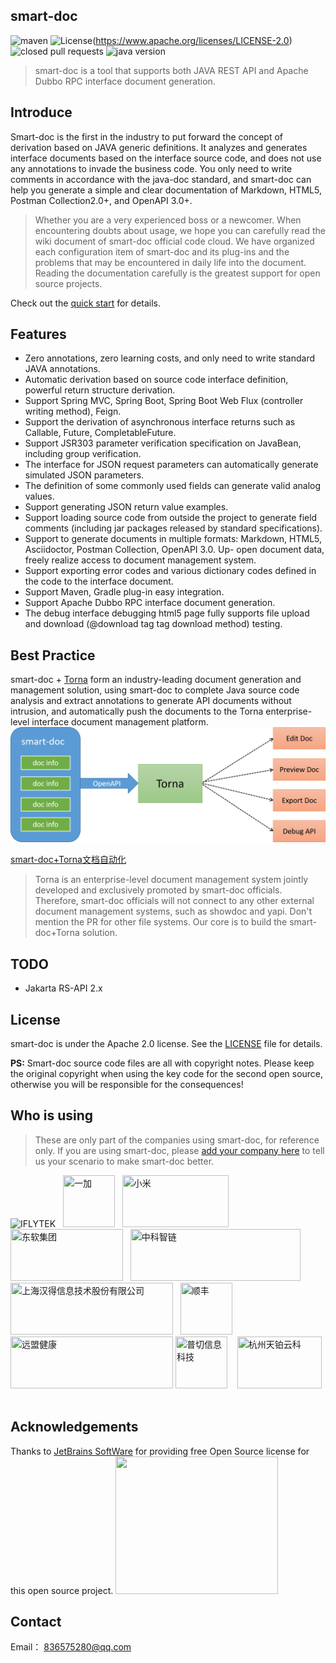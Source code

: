 ## smart-doc


![maven](https://img.shields.io/maven-central/v/com.github.shalousun/smart-doc)
![License](https://img.shields.io/badge/license-Apache%202-green.svg)(https://www.apache.org/licenses/LICENSE-2.0)
![closed pull requests](https://img.shields.io/github/issues-pr-closed/shalousun/smart-doc)
![java version](https://img.shields.io/badge/JAVA-1.8+-green.svg)

> smart-doc is a tool that supports both JAVA REST API and Apache Dubbo RPC interface document generation.

## Introduce
Smart-doc is the first in the industry to put forward the concept of derivation based on JAVA generic definitions. It analyzes and generates interface documents based on the interface source code, and does not use any annotations to invade the business code. You only need to write comments in accordance with the java-doc standard, and smart-doc can help you generate a simple and clear documentation of Markdown, HTML5, Postman Collection2.0+, and OpenAPI 3.0+.

> Whether you are a very experienced boss or a newcomer. When encountering doubts about usage, we hope you can carefully read the wiki document of smart-doc official code cloud. We have organized each configuration item of smart-doc and its plug-ins and the problems that may be encountered in daily life into the document. Reading the documentation carefully is the greatest support for open source projects.

Check out the [quick start](zh-cn/start/quickstart.md) for details.

## Features
- Zero annotations, zero learning costs, and only need to write standard JAVA annotations.
- Automatic derivation based on source code interface definition, powerful return structure derivation.
- Support Spring MVC, Spring Boot, Spring Boot Web Flux (controller writing method), Feign.
- Support the derivation of asynchronous interface returns such as Callable, Future, CompletableFuture.
- Support JSR303 parameter verification specification on JavaBean, including group verification.
- The interface for JSON request parameters can automatically generate simulated JSON parameters.
- The definition of some commonly used fields can generate valid analog values.
- Support generating JSON return value examples.
- Support loading source code from outside the project to generate field comments (including jar packages released by standard specifications).
- Support to generate documents in multiple formats: Markdown, HTML5, Asciidoctor, Postman Collection, OpenAPI 3.0. Up- open document data, freely realize access to document management system.
- Support exporting error codes and various dictionary codes defined in the code to the interface document.
- Support Maven, Gradle plug-in easy integration.
- Support Apache Dubbo RPC interface document generation.
- The debug interface debugging html5 page fully supports file upload and download (@download tag tag download method) testing.


## Best Practice
smart-doc + [Torna](http://torna.cn/) form an industry-leading document generation and management solution, using smart-doc to complete Java source code analysis and extract annotations to generate API documents without intrusion, and automatically push the documents to the Torna enterprise-level interface document management platform.
![smart-doc + Torna](./_images/smart-doc-en.png)

[smart-doc+Torna文档自动化](zh-cn/diy/integrated.md)

> Torna is an enterprise-level document management system jointly developed and exclusively promoted by smart-doc officials. Therefore, smart-doc officials will not connect to any other external document management systems, such as showdoc and yapi. Don't mention the PR for other file systems. Our core is to build the smart-doc+Torna solution.


## TODO
- Jakarta RS-API 2.x


## License

smart-doc is under the Apache 2.0 license. See the [LICENSE](https://github.com/smart-doc-group/smart-doc/blob/master/LICENSE) file for details.

**PS:** Smart-doc source code files are all with copyright notes. Please keep the original copyright when using the key code for the second open source, otherwise you will be responsible for the consequences!


## Who is using

> These are only part of the companies using smart-doc, for reference only. If you are using smart-doc, please [add your company here](https://github.com/smart-doc-group/smart-doc/issues/12) to tell us your scenario to make smart-doc better.

![IFLYTEK](https://gitee.com/smart-doc-team/smart-doc/raw/master/images/known-users/iflytek.png)
&nbsp;&nbsp;<img src="https://gitee.com/smart-doc-team/smart-doc/raw/master/images/known-users/oneplus.png" title="一加" width="83px" height="83px"/>
&nbsp;&nbsp;<img src="https://gitee.com/smart-doc-team/smart-doc/raw/master/images/known-users/xiaomi.png" title="小米" width="170px" height="83px"/>
&nbsp;&nbsp;<img src="https://gitee.com/smart-doc-team/smart-doc/raw/master/images/known-users/neusoft.png" title="东软集团" width="180px" height="83px"/>
&nbsp;&nbsp;<img src="https://gitee.com/smart-doc-team/smart-doc/raw/master/images/known-users/zhongkezhilian.png" title="中科智链" width="272px" height="83px"/>
&nbsp;&nbsp;<img src="https://www.hand-china.com/static/img/hand-logo.svg" title="上海汉得信息技术股份有限公司" width="260px" height="83px"/>
&nbsp;&nbsp;<img src="https://gitee.com/smart-doc-team/smart-doc/raw/master/images/known-users/shunfeng.png" title="顺丰" width="83px" height="83px"/>
&nbsp;&nbsp;<img src="https://gitee.com/smart-doc-team/smart-doc/raw/master/images/known-users/yuanmengjiankang.png" title="远盟健康" width="260px" height="83px"/>
<img src="https://gitee.com/smart-doc-team/smart-doc/raw/master/images/known-users/puqie_gaitubao_100x100.jpg" title="普切信息科技" width="83px" height="83px"/>
&nbsp;&nbsp;
<img src="https://gitee.com/smart-doc-team/smart-doc/raw/master/images/known-users/tianbo-tech.png" title="杭州天铂云科" width="135px" height="83px"/>
&nbsp;&nbsp;



## Acknowledgements
Thanks to [JetBrains SoftWare](https://www.jetbrains.com) for providing free Open Source license for this open source project. 
<img src="https://gitee.com/smart-doc-team/smart-doc/raw/master/images/jetbrains-variant-3.png" width="260px" height="220px"/>

## Contact

Email： 836575280@qq.com


